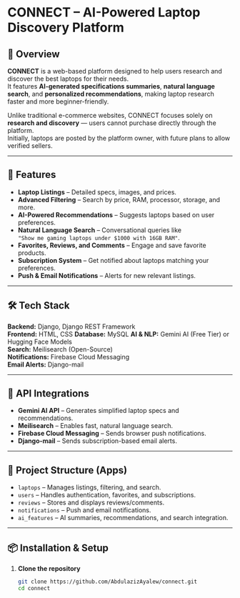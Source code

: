 # CONNECT – AI-Powered Laptop Discovery Platform

## 📌 Overview
**CONNECT** is a web-based platform designed to help users research and discover the best laptops for their needs.  
It features **AI-generated specifications summaries**, **natural language search**, and **personalized recommendations**, making laptop research faster and more beginner-friendly.  

Unlike traditional e-commerce websites, CONNECT focuses solely on **research and discovery** — users cannot purchase directly through the platform.  
Initially, laptops are posted by the platform owner, with future plans to allow verified sellers.

---

## 🚀 Features
- **Laptop Listings** – Detailed specs, images, and prices.
- **Advanced Filtering** – Search by price, RAM, processor, storage, and more.
- **AI-Powered Recommendations** – Suggests laptops based on user preferences.
- **Natural Language Search** – Conversational queries like  
  `"Show me gaming laptops under $1000 with 16GB RAM"`.
- **Favorites, Reviews, and Comments** – Engage and save favorite products.
- **Subscription System** – Get notified about laptops matching your preferences.
- **Push & Email Notifications** – Alerts for new relevant listings.

---

## 🛠️ Tech Stack
**Backend:** Django, Django REST Framework  
**Frontend:** HTML, CSS 
**Database:** MySQL
**AI & NLP:** Gemini AI (Free Tier) or Hugging Face Models  
**Search:** Meilisearch (Open-Source)  
**Notifications:** Firebase Cloud Messaging  
**Email Alerts:** Django-mail

---

## 📡 API Integrations
- **Gemini AI API** – Generates simplified laptop specs and recommendations.
- **Meilisearch** – Enables fast, natural language search.
- **Firebase Cloud Messaging** – Sends browser push notifications.
- **Django-mail** – Sends subscription-based email alerts.

---

## 📂 Project Structure (Apps)
- `laptops` – Manages listings, filtering, and search.
- `users` – Handles authentication, favorites, and subscriptions.
- `reviews` – Stores and displays reviews/comments.
- `notifications` – Push and email notifications.
- `ai_features` – AI summaries, recommendations, and search integration.

---

## 📦 Installation & Setup
1. **Clone the repository**
   ```bash
   git clone https://github.com/AbdulazizAyalew/connect.git
   cd connect
